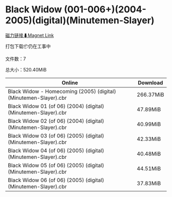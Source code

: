 # Black Widow (001-006+)(2004-2005)(digital)(Minutemen-Slayer)

[磁力链接⬇Magnet Link](magnet:?xt=urn:btih:65b55d419679acbfb3c591dab968b3688f03e3da&dn=Black%20Widow%20%28001-006%2B%29%282004-2005%29%28digital%29%28Minutemen-Slayer%29)

打包下载📦仍在工事中

文件数：7

总大小：520.40MiB

Online | Download
--- | ---
Black Widow - Homecoming (2005) (digital) (Minutemen-Slayer).cbr | 266.37MiB
Black Widow 01 (of 06) (2004) (digital) (Minutemen-Slayer).cbr | 47.89MiB
Black Widow 02 (of 06) (2004) (digital) (Minutemen-Slayer).cbr | 40.99MiB
Black Widow 03 (of 06) (2005) (digital) (Minutemen-Slayer).cbr | 42.33MiB
Black Widow 04 (of 06) (2005) (digital) (Minutemen-Slayer).cbr | 40.48MiB
Black Widow 05 (of 06) (2005) (digital) (Minutemen-Slayer).cbr | 44.51MiB
Black Widow 06 (of 06) (2005) (digital) (Minutemen-Slayer).cbr | 37.83MiB